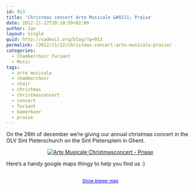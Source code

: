 ```yaml
---
id: 913
title: 'Christmas concert Arte Musicale &#8211; Praise'
date: 2012-11-22T20:10:59+02:00
author: Jan
layout: single
guid: http://sadevil.org/blog/?p=913
permalink: /2012/11/22/christmas-concert-arte-musicale-praise/
categories:
  - Chamberchoir Furiant
  - Music
tags:
  - arte musicale
  - chamberchoir
  - choir
  - christmas
  - christmasconcert
  - concert
  - furiant
  - kamerkoor
  - praise
---
```

On the 26th of december we&#8217;re giving our annual christmas concert in the OLV Sint Pieterschurch on the Sint Pietersplein in Ghent.

<center>
  <a href="https://i2.wp.com/kcore.org/wp-content/uploads/2012/11/priase.png?ssl=1"><img src="https://i2.wp.com/kcore.org/wp-content/uploads/2012/11/priase.png?w=70%25&#038;ssl=1" alt="Arte Musicale Christmasconcert - Priase" title="Arte Musicale Christmasconcert - Priase" data-recalc-dims="1" /></a>
</center>

Here&#8217;s a handy google maps thingy to help you find us :)  


<center>
  <br /><small><a href="http://maps.google.be/maps?f=q&source=embed&hl=nl&geocode=&q=sint+pietersplein,+gent&aq=&sll=50.805935,4.432983&sspn=3.770002,9.876709&vpsrc=6&ie=UTF8&hq=&hnear=Sint-Pietersplein,+9000+Gent,+Oost-Vlaanderen,+Vlaams+Gewest&t=m&ll=51.045306,3.727326&spn=0.009443,0.018239&z=15&iwloc=A" style="color:#0000FF;text-align:left">Show bigger map</a></small>
</center>